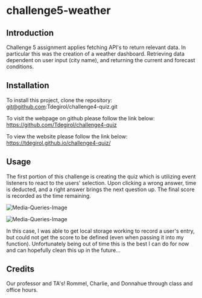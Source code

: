 # challenge5-weather

## Introduction

Challenge 5 assignment applies fetching API's to return relevant data. In particular this was the creation of a weather dashboard. Retrieving data dependent on user input (city name), and returning the current and forecast conditions.

## Installation

To install this project, clone the repository:
    git@github.com:Tdegirol/challenge4-quiz.git

To visit the webpage on github please follow the link below:
    https://github.com/Tdegirol/challenge4-quiz

To view the website please follow the link below:
    https://tdegirol.github.io/challenge4-quiz/

## Usage

The first portion of this challenge is creating the quiz which is utilizing event listeners to react to the users' selection. Upon clicking a wrong answer, time is deducted, and a right answer brings the next question up. The final score is recorded as the time remaining.

![Media-Queries-Image](assets/images/quiz.jpg)

![Media-Queries-Image](assets/images/score.jpg)

In this case, I was able to get local storage working to record a user's entry, but could not get the score to be defined (even when passing it into my function). Unfortunately being out of time this is the best I can do for now and can hopefully clean this up in the future...

## Credits

Our professor and TA's! Rommel, Charlie, and Donnahue through class and office hours.